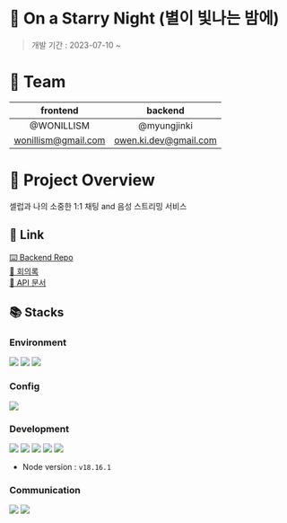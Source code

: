 # 🌟 On a Starry Night (별이 빛나는 밤에)

> 개발 기간 : 2023-07-10 ~

# 👬 Team

|      frontend       |        backend        |
| :-----------------: | :-------------------: |
|     @WONILLISM      |      @myungjinki      |
| wonillism@gmail.com | owen.ki.dev@gmail.com |

# 💼 Project Overview

셀럽과 나의 소중한 1:1 채팅 and 음성 스트리밍 서비스

## 🔗 Link

[⌨️ Backend Repo](https://github.com/myungjinki/on-a-starry-night)  
[📝 회의록](https://sour-screen-05d.notion.site/554ddb6e5d0f48d697b2717a3dc42580?v=3a96938400d9493f81f7165cbe4d63a5)  
[💬 API 문서](https://sour-screen-05d.notion.site/4024cf29fe174ca5bfabf66e8069fc0d?v=19998c44cc78471ba2ee2382ddb7ce4a)

## 📚 Stacks

### Environment

<img src="https://img.shields.io/badge/VisualStudioCode-007ACC?style=flat&logo=visualstudiocode&logoColor=white" /> <img src="https://img.shields.io/badge/Git-F05032?style=flat&logo=Git&logoColor=white" /> <img src="https://img.shields.io/badge/GitHub-181717?style=flat&logo=GitHub&logoColor=white" />

### Config

<img src="https://img.shields.io/badge/Yarn-2C8EBB?style=flat&logo=Yarn&logoColor=white" />

### Development

<img src="https://img.shields.io/badge/Node.js-339933?style=flat&logo=Node.js&logoColor=white" /> <img src="https://img.shields.io/badge/Javascript-F7DF1E?style=flat&logo=Javascript&logoColor=white" /> <img src="https://img.shields.io/badge/React-61DAFB?style=flat&logo=React&logoColor=white" /> <img src="https://img.shields.io/badge/TypeScript-3178C6?style=flat&logo=TypeScript&logoColor=white" /> <img src="https://img.shields.io/badge/Vite-646CFF?style=flat&logo=Vite&logoColor=white" />  
- Node version : `v18.16.1`

### Communication

<img src="https://img.shields.io/badge/Slack-4A154B?style=flat&logo=Slack&logoColor=white" /> <img src="https://img.shields.io/badge/Notion-000000?style=flat&logo=Notion&logoColor=white" />

